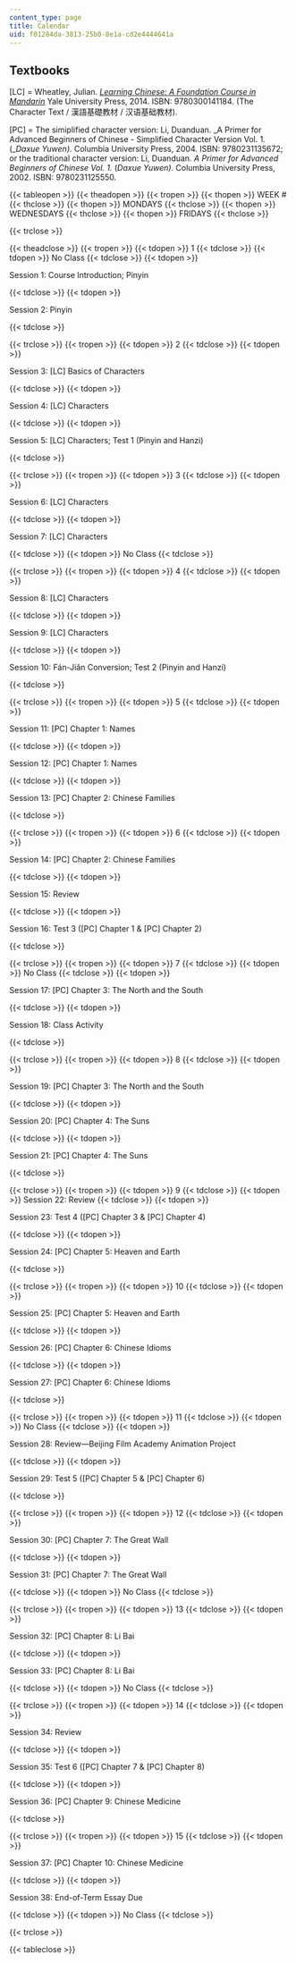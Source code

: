 ```yaml
---
content_type: page
title: Calendar
uid: f01284da-3813-25b0-8e1a-cd2e4444641a
---
```


Textbooks
---------

\[LC\] = Wheatley, Julian. [_Learning Chinese: A Foundation Course in Mandarin_](/courses/res-21g-003-learning-chinese-a-foundation-course-in-mandarin-spring-2011) Yale University Press, 2014. ISBN: 9780300141184. (The Character Text / 漢語基礎教材 / 汉语基础教材).

\[PC\] = The simiplified character version: Li, Duanduan. _A Primer for Advanced Beginners of Chinese - Simplified Character Version Vol. 1. (__Daxue Yuwen)._ Columbia University Press, 2004. ISBN: 9780231135672; or the traditional character version: Li, Duanduan. _A Primer for Advanced Beginners of Chinese Vol. 1._ (_Daxue Yuwen)_. Columbia University Press, 2002. ISBN: 9780231125550.

{{< tableopen >}}
{{< theadopen >}}
{{< tropen >}}
{{< thopen >}}
WEEK #
{{< thclose >}}
{{< thopen >}}
MONDAYS
{{< thclose >}}
{{< thopen >}}
WEDNESDAYS
{{< thclose >}}
{{< thopen >}}
FRIDAYS
{{< thclose >}}

{{< trclose >}}

{{< theadclose >}}
{{< tropen >}}
{{< tdopen >}}
1
{{< tdclose >}}
{{< tdopen >}}
No Class
{{< tdclose >}}
{{< tdopen >}}


Session 1: Course Introduction; Pinyin


{{< tdclose >}}
{{< tdopen >}}


Session 2: Pinyin


{{< tdclose >}}

{{< trclose >}}
{{< tropen >}}
{{< tdopen >}}
2
{{< tdclose >}}
{{< tdopen >}}


Session 3: \[LC\] Basics of Characters


{{< tdclose >}}
{{< tdopen >}}


Session 4: \[LC\] Characters


{{< tdclose >}}
{{< tdopen >}}


Session 5: \[LC\] Characters; Test 1 (Pinyin and Hanzi)


{{< tdclose >}}

{{< trclose >}}
{{< tropen >}}
{{< tdopen >}}
3
{{< tdclose >}}
{{< tdopen >}}


Session 6: \[LC\] Characters


{{< tdclose >}}
{{< tdopen >}}


Session 7: \[LC\] Characters


{{< tdclose >}}
{{< tdopen >}}
No Class
{{< tdclose >}}

{{< trclose >}}
{{< tropen >}}
{{< tdopen >}}
4
{{< tdclose >}}
{{< tdopen >}}


Session 8: \[LC\] Characters


{{< tdclose >}}
{{< tdopen >}}


Session 9: \[LC\] Characters


{{< tdclose >}}
{{< tdopen >}}


Session 10: Fán-Jiǎn Conversion; Test 2 (Pinyin and Hanzi)


{{< tdclose >}}

{{< trclose >}}
{{< tropen >}}
{{< tdopen >}}
5
{{< tdclose >}}
{{< tdopen >}}


Session 11: \[PC\] Chapter 1: Names


{{< tdclose >}}
{{< tdopen >}}


Session 12: \[PC\] Chapter 1: Names


{{< tdclose >}}
{{< tdopen >}}


Session 13: \[PC\] Chapter 2: Chinese Families


{{< tdclose >}}

{{< trclose >}}
{{< tropen >}}
{{< tdopen >}}
6
{{< tdclose >}}
{{< tdopen >}}


Session 14: \[PC\] Chapter 2: Chinese Families


{{< tdclose >}}
{{< tdopen >}}


Session 15: Review


{{< tdclose >}}
{{< tdopen >}}


Session 16: Test 3 (\[PC\] Chapter 1 & \[PC\] Chapter 2)


{{< tdclose >}}

{{< trclose >}}
{{< tropen >}}
{{< tdopen >}}
7
{{< tdclose >}}
{{< tdopen >}}
No Class
{{< tdclose >}}
{{< tdopen >}}


Session 17: \[PC\] Chapter 3: The North and the South


{{< tdclose >}}
{{< tdopen >}}


Session 18: Class Activity


{{< tdclose >}}

{{< trclose >}}
{{< tropen >}}
{{< tdopen >}}
8
{{< tdclose >}}
{{< tdopen >}}


Session 19: \[PC\] Chapter 3: The North and the South


{{< tdclose >}}
{{< tdopen >}}


Session 20: \[PC\] Chapter 4: The Suns


{{< tdclose >}}
{{< tdopen >}}


Session 21: \[PC\] Chapter 4: The Suns


{{< tdclose >}}

{{< trclose >}}
{{< tropen >}}
{{< tdopen >}}
9
{{< tdclose >}}
{{< tdopen >}}
Session 22: Review
{{< tdclose >}}
{{< tdopen >}}


Session 23: Test 4 (\[PC\] Chapter 3 & \[PC\] Chapter 4)


{{< tdclose >}}
{{< tdopen >}}


Session 24: \[PC\] Chapter 5: Heaven and Earth


{{< tdclose >}}

{{< trclose >}}
{{< tropen >}}
{{< tdopen >}}
10
{{< tdclose >}}
{{< tdopen >}}


Session 25: \[PC\] Chapter 5: Heaven and Earth


{{< tdclose >}}
{{< tdopen >}}


Session 26: \[PC\] Chapter 6: Chinese Idioms


{{< tdclose >}}
{{< tdopen >}}


Session 27: \[PC\] Chapter 6: Chinese Idioms


{{< tdclose >}}

{{< trclose >}}
{{< tropen >}}
{{< tdopen >}}
11
{{< tdclose >}}
{{< tdopen >}}
No Class
{{< tdclose >}}
{{< tdopen >}}


Session 28: Review—Beijing Film Academy Animation Project


{{< tdclose >}}
{{< tdopen >}}


Session 29: Test 5 (\[PC\] Chapter 5 & \[PC\] Chapter 6)


{{< tdclose >}}

{{< trclose >}}
{{< tropen >}}
{{< tdopen >}}
12
{{< tdclose >}}
{{< tdopen >}}


Session 30: \[PC\] Chapter 7: The Great Wall


{{< tdclose >}}
{{< tdopen >}}


Session 31: \[PC\] Chapter 7: The Great Wall


{{< tdclose >}}
{{< tdopen >}}
No Class
{{< tdclose >}}

{{< trclose >}}
{{< tropen >}}
{{< tdopen >}}
13
{{< tdclose >}}
{{< tdopen >}}


Session 32: \[PC\] Chapter 8: Li Bai


{{< tdclose >}}
{{< tdopen >}}


Session 33: \[PC\] Chapter 8: Li Bai


{{< tdclose >}}
{{< tdopen >}}
No Class
{{< tdclose >}}

{{< trclose >}}
{{< tropen >}}
{{< tdopen >}}
14
{{< tdclose >}}
{{< tdopen >}}


Session 34: Review


{{< tdclose >}}
{{< tdopen >}}


Session 35: Test 6 (\[PC\] Chapter 7 & \[PC\] Chapter 8)


{{< tdclose >}}
{{< tdopen >}}


Session 36: \[PC\] Chapter 9: Chinese Medicine


{{< tdclose >}}

{{< trclose >}}
{{< tropen >}}
{{< tdopen >}}
15
{{< tdclose >}}
{{< tdopen >}}


Session 37: \[PC\] Chapter 10: Chinese Medicine


{{< tdclose >}}
{{< tdopen >}}


Session 38: End-of-Term Essay Due


{{< tdclose >}}
{{< tdopen >}}
No Class
{{< tdclose >}}

{{< trclose >}}

{{< tableclose >}}
